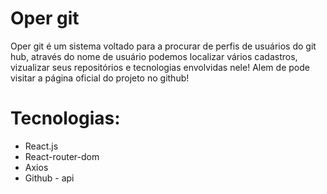 # Oper git

Oper git é um sistema voltado para a procurar de perfis de usuários do git hub, através do nome de usuário podemos localizar vários cadastros, vizualizar seus repositórios e tecnologias envolvidas nele! Alem de pode visitar a página oficial do projeto no github!

# Tecnologias:

- React.js
- React-router-dom
- Axios
- Github - api
